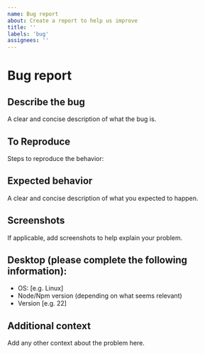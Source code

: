 ```yaml
---
name: Bug report
about: Create a report to help us improve
title: ''
labels: 'bug'
assignees: ''
---
```


# Bug report

## Describe the bug

A clear and concise description of what the bug is.

## To Reproduce

Steps to reproduce the behavior:

## Expected behavior

A clear and concise description of what you expected to happen.

## Screenshots

If applicable, add screenshots to help explain your problem.

## Desktop (please complete the following information):

- OS: [e.g. Linux]
- Node/Npm version (depending on what seems relevant)
- Version [e.g. 22]

## Additional context

Add any other context about the problem here.
